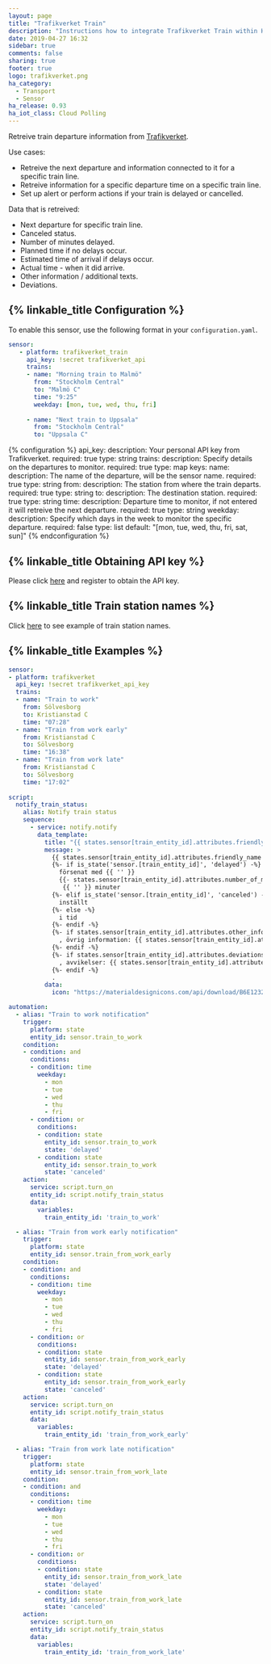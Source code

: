 ```yaml
---
layout: page
title: "Trafikverket Train"
description: "Instructions how to integrate Trafikverket Train within Home Assistant."
date: 2019-04-27 16:32
sidebar: true
comments: false
sharing: true
footer: true
logo: trafikverket.png
ha_category:
  - Transport
  - Sensor
ha_release: 0.93
ha_iot_class: Cloud Polling
---
```


Retreive train departure information from [Trafikverket](https://www.trafikverket.se/).

Use cases:

- Retreive the next departure and information connected to it for a specific train line.
- Retreive information for a specific departure time on a specific train line.
- Set up alert or perform actions if your train is delayed or cancelled.

Data that is retreived: 

- Next departure for specific train line.
- Canceled status.
- Number of minutes delayed.
- Planned time if no delays occur.
- Estimated time of arrival if delays occur.
- Actual time - when it did arrive.
- Other information / additional texts.
- Deviations.

## {% linkable_title Configuration %}

To enable this sensor, use the following format in your `configuration.yaml`.

```yaml
sensor:
   - platform: trafikverket_train
     api_key: !secret trafikverket_api
     trains:
     - name: "Morning train to Malmö"
       from: "Stockholm Central"
       to: "Malmö C"
       time: "9:25"
       weekday: [mon, tue, wed, thu, fri]
       
     - name: "Next train to Uppsala"
       from: "Stockholm Central"
       to: "Uppsala C"
```

{% configuration %}
api_key:
  description: Your personal API key from Trafikverket.
  required: true
  type: string
trains:
  description: Specify details on the departures to monitor.
  required: true
  type: map
  keys:
    name:
      description: The name of the departure, will be the sensor name.
      required: true
      type: string
    from:
      description: The station from where the train departs.
      required: true
      type: string
    to:
      description: The destination station.
      required: true
      type: string
    time:
      description: Departure time to monitor, if not entered it will retreive the next departure.
      required: true
      type: string
    weekday:
      description: Specify which days in the week to monitor the specific departure.
      required: false
      type: list
      default: "[mon, tue, wed, thu, fri, sat, sun]"
{% endconfiguration %}

## {% linkable_title Obtaining API key %}

Please click [here](https://api.trafikinfo.trafikverket.se/) and register to obtain the API key.

## {% linkable_title Train station names %}

Click [here](https://www.trafikverket.se/trafikinformation/tag/?ArrDep=departure&) to see example of train station names.

## {% linkable_title Examples %}

```yaml
sensor:
- platform: trafikverket
  api_key: !secret trafikverket_api_key
  trains:
  - name: "Train to work"
    from: Sölvesborg
    to: Kristianstad C
    time: "07:28"
  - name: "Train from work early"
    from: Kristianstad C
    to: Sölvesborg
    time: "16:38"
  - name: "Train from work late"
    from: Kristianstad C
    to: Sölvesborg
    time: "17:02"
    
script:
  notify_train_status:
    alias: Notify train status
    sequence:
      - service: notify.notify
        data_template:
          title: "{{ states.sensor[train_entity_id].attributes.friendly_name }}"
          message: >
            {{ states.sensor[train_entity_id].attributes.friendly_name }} är {{ '' }}
            {%- if is_state('sensor.[train_entity_id]', 'delayed') -%}
              försenat med {{ '' }}
              {{- states.sensor[train_entity_id].attributes.number_of_minutes_delayed|int -}}
               {{ '' }} minuter
            {%- elif is_state('sensor.[train_entity_id]', 'canceled') -%}
              inställt
            {%- else -%}
              i tid
            {%- endif -%}
            {%- if states.sensor[train_entity_id].attributes.other_information -%}
              , övrig information: {{ states.sensor[train_entity_id].attributes.other_information -}}
            {%- endif -%}
            {%- if states.sensor[train_entity_id].attributes.deviations -%}
              , avvikelser: {{ states.sensor[train_entity_id].attributes.deviations -}}
            {%- endif -%}
            .
          data:
            icon: "https://materialdesignicons.com/api/download/B6E1232A-3A43-4200-BE34-1BC436B34BF1/FFFFFF/1/FFFFFF/0/128"

automation:
  - alias: "Train to work notification"
    trigger:
      platform: state
      entity_id: sensor.train_to_work
    condition:
    - condition: and
      conditions:
      - condition: time
        weekday:
          - mon
          - tue
          - wed
          - thu
          - fri
      - condition: or
        conditions:
        - condition: state
          entity_id: sensor.train_to_work
          state: 'delayed'
        - condition: state
          entity_id: sensor.train_to_work
          state: 'canceled'
    action:
      service: script.turn_on
      entity_id: script.notify_train_status
      data:
        variables:
          train_entity_id: 'train_to_work'

  - alias: "Train from work early notification"
    trigger:
      platform: state
      entity_id: sensor.train_from_work_early
    condition:
    - condition: and
      conditions:
      - condition: time
        weekday:
          - mon
          - tue
          - wed
          - thu
          - fri
      - condition: or
        conditions:
        - condition: state
          entity_id: sensor.train_from_work_early
          state: 'delayed'
        - condition: state
          entity_id: sensor.train_from_work_early
          state: 'canceled'
    action:
      service: script.turn_on
      entity_id: script.notify_train_status
      data:
        variables:
          train_entity_id: 'train_from_work_early'

  - alias: "Train from work late notification"
    trigger:
      platform: state
      entity_id: sensor.train_from_work_late
    condition:
    - condition: and
      conditions:
      - condition: time
        weekday:
          - mon
          - tue
          - wed
          - thu
          - fri
      - condition: or
        conditions:
        - condition: state
          entity_id: sensor.train_from_work_late
          state: 'delayed'
        - condition: state
          entity_id: sensor.train_from_work_late
          state: 'canceled'
    action:
      service: script.turn_on
      entity_id: script.notify_train_status
      data:
        variables:
          train_entity_id: 'train_from_work_late'
```
